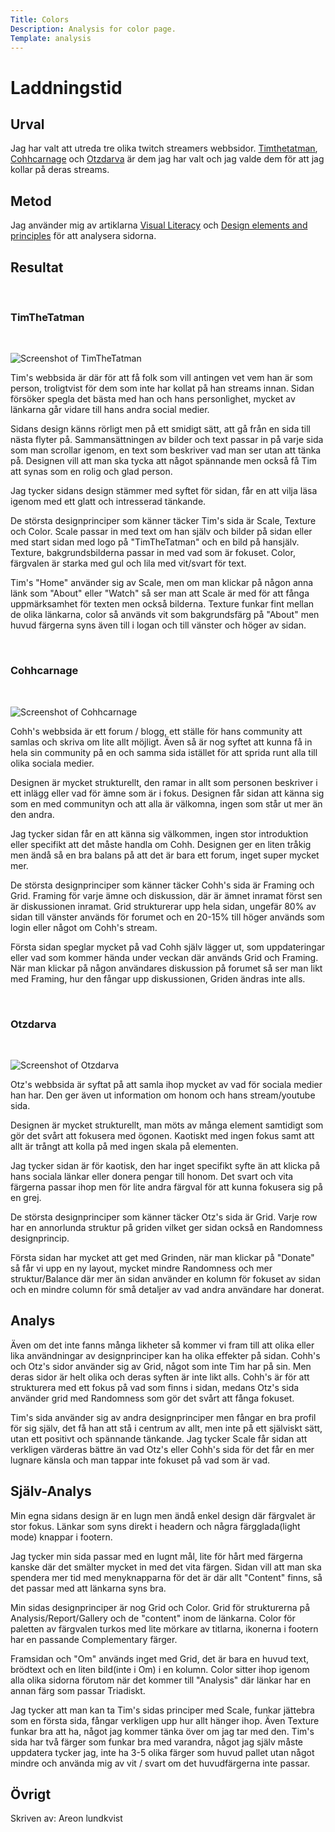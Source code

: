 ```yaml
---
Title: Colors
Description: Analysis for color page.
Template: analysis
---
```

Laddningstid
=======================



Urval
-----------------------

Jag har valt att utreda tre olika twitch streamers webbsidor. <a href="">Timthetatman</a>, <a href="">Cohhcarnage</a> och <a href="">Otzdarva</a> är dem jag har valt och jag valde dem för att jag kollar på deras streams. 

Metod
-----------------------

Jag använder mig av artiklarna <a href="https://dbwebb.se/article/vl.pdf">Visual Literacy</a> och <a href="https://www.canva.com/learn/design-elements-principles/">Design elements and principles</a> för att analysera sidorna.

Resultat
-----------------------

<br>

### TimTheTatman
<br>

![Screenshot of TimTheTatman](../content/analysis/img/tim.jpg)

Tim's webbsida är där för att få folk som vill antingen vet vem han är som person, troligtvist för dem som inte har kollat på han streams innan. Sidan försöker spegla det bästa med han och hans personlighet, mycket av länkarna går vidare till hans andra social medier.
 
Sidans design känns rörligt men på ett smidigt sätt, att gå från en sida till nästa flyter på. Sammansättningen av bilder och text passar in på varje sida som man scrollar igenom, en text som beskriver vad man ser utan att tänka på. Designen vill att man ska tycka att något spännande men också få Tim att synas som en rolig och glad person.
 
Jag tycker sidans design stämmer med syftet för sidan, får en att vilja läsa igenom med ett glatt och intresserad tänkande. 
 
De största designprinciper som känner täcker Tim's sida är Scale, Texture och Color. Scale passar in med text om han själv och bilder på sidan eller med start sidan med logo på "TimTheTatman" och en bild på hansjälv. Texture, bakgrundsbilderna passar in med vad som är fokuset. Color, färgvalen är starka med gul och lila med vit/svart för text.
 
Tim's "Home" använder sig av Scale, men om man klickar på någon anna länk som "About" eller "Watch" så ser man att Scale är med för att fånga uppmärksamhet för texten men också bilderna. Texture funkar fint mellan de olika länkarna, color så används vit som bakgrundsfärg på "About" men huvud färgerna syns även till i logan och till vänster och höger av sidan.

<br>

### Cohhcarnage
<br>

![Screenshot of Cohhcarnage](../content/analysis/img/cohh.jpg)

Cohh's webbsida är ett forum / blogg, ett ställe för hans community att samlas och skriva om lite allt möjligt. Även så är nog syftet att kunna få in hela sin community på en och samma sida istället för att sprida runt alla till olika sociala medier.
 
Designen är mycket strukturellt, den ramar in allt som personen beskriver i ett inlägg eller vad för ämne som är i fokus. Designen får sidan att känna sig som en med communityn och att alla är välkomna, ingen som står ut mer än den andra.
 
Jag tycker sidan får en att känna sig välkommen, ingen stor introduktion eller specifikt att det måste handla om Cohh. Designen ger en liten tråkig men ändå så en bra balans på att det är bara ett forum, inget super mycket mer.
 
De största designprinciper som känner täcker Cohh's sida är Framing och Grid. Framing för varje ämne och diskussion, där är ämnet inramat först sen är diskussionen inramat. Grid strukturerar upp hela sidan, ungefär 80% av sidan till vänster används för forumet och en 20-15% till höger används som login eller något om Cohh's stream.
 
Första sidan speglar mycket på vad Cohh själv lägger ut, som uppdateringar eller vad som kommer hända under veckan där används Grid och Framing. När man klickar på någon användares diskussion på forumet så ser man likt med Framing, hur den fångar upp diskussionen, Griden ändras inte alls.

<br>

### Otzdarva
<br>

![Screenshot of Otzdarva](../content/analysis/img/otz.jpg)

Otz's webbsida är syftat på att samla ihop mycket av vad för sociala medier han har. Den ger även ut information om honom och hans stream/youtube sida.
 
Designen är mycket strukturellt, man möts av många element samtidigt som gör det svårt att fokusera med ögonen. Kaotiskt med ingen fokus samt att allt är trångt att kolla på med ingen skala på elementen.
 
Jag tycker sidan är för kaotisk, den har inget specifikt syfte än att klicka på hans sociala länkar eller donera pengar till honom. Det svart och vita färgerna passar ihop men för lite andra färgval för att kunna fokusera sig på en grej.
 
De största designprinciper som känner täcker Otz's sida är Grid. Varje row har en annorlunda struktur på griden vilket ger sidan också en Randomness designprincip.
 
Första sidan har mycket att get med Grinden, när man klickar på "Donate" så får vi upp en ny layout, mycket mindre Randomness och mer struktur/Balance där mer än sidan använder en kolumn för fokuset av sidan och en mindre column för små detaljer av vad andra användare har donerat.


Analys
-----------------------

Även om det inte fanns många likheter så kommer vi fram till att olika eller lika användningar av designprinciper kan ha olika effekter på sidan. Cohh's och Otz's sidor använder sig av Grid, något som inte Tim har på sin. Men deras sidor är helt olika och deras syften är inte likt alls. Cohh's är för att strukturera med ett fokus på vad som finns i sidan, medans Otz's sida använder grid med Randomness som gör det svårt att fånga fokuset.
 
Tim's sida använder sig av andra designprinciper men fångar en bra profil för sig själv, det få han att stå i centrum av allt, men inte på ett själviskt sätt, utan ett positivt och spännande tänkande. Jag tycker Scale får sidan att verkligen värderas bättre än vad Otz's eller Cohh's sida för det får en mer lugnare känsla och man tappar inte fokuset på vad som är vad.

Själv-Analys
-----------------------

Min egna sidans design är en lugn men ändå enkel design där färgvalet är stor fokus. Länkar som syns direkt i headern och några färgglada(light mode) knappar i footern.
 
Jag tycker min sida passar med en lugnt mål, lite för hårt med färgerna kanske där det smälter mycket in med det vita färgen. Sidan vill att man ska spendera mer tid med menyknapparna för det är där allt "Content" finns, så det passar med att länkarna syns bra.
 
Min sidas designprinciper är nog Grid och Color. Grid för strukturerna på Analysis/Report/Gallery och de "content" inom de länkarna. Color för paletten av färgvalen turkos med lite mörkare av titlarna, ikonerna i footern har en passande Complementary färger.
 
Framsidan och "Om" används inget med Grid, det är bara en huvud text, brödtext och en liten bild(inte i Om) i en kolumn. Color sitter ihop igenom alla olika sidorna förutom när det kommer till "Analysis" där länkar har en annan färg som passar Triadiskt.
 
Jag tycker att man kan ta Tim's sidas principer med Scale, funkar jättebra som en första sida, fångar verkligen upp hur allt hänger ihop. Även Texture funkar bra att ha, något jag kommer tänka över om jag tar med den. Tim's sida har två färger som funkar bra med varandra, något jag själv måste uppdatera tycker jag, inte ha 3-5 olika färger som huvud pallet utan något mindre och använda mig av vit / svart om det huvudfärgerna inte passar.

Övrigt
-----------------------

Skriven av: Areon lundkvist
